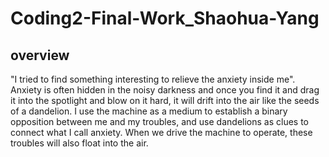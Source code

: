 # Coding2-Final-Work_Shaohua-Yang

## overview

"I tried to find something interesting to relieve the anxiety inside me". Anxiety is often hidden in the noisy darkness and once you find it and drag it into the spotlight and blow on it hard, it will drift into the air like the seeds of a dandelion. I use the machine as a medium to establish a binary opposition between me and my troubles, and use dandelions as clues to connect what I call anxiety. When we drive the machine to operate, these troubles will also float into the air.
